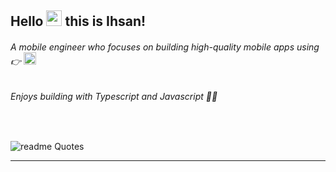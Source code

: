 ## Hello <img src="https://media.giphy.com/media/hvRJCLFzcasrR4ia7z/giphy.gif" width="25px"> this is Ihsan!

<h6>A mobile engineer who focuses on building high-quality mobile apps using 👉 <img src="https://cdn.simpleicons.org/react" width="20px" height="20px"></h6>
<h6>Enjoys building with Typescript and Javascript 👨‍💻</h6>
<br />



![readme Quotes](https://quotes-github-readme.vercel.app/api?theme=nord&&quote="What&nbsp;you&nbsp;do&nbsp;is&nbsp;what&nbsp;matters,<br/>&nbsp;not&nbsp;what&nbsp;you&nbsp;think,<br/>&nbsp;or&nbsp;plan.&&author=*.*)

<hr>

